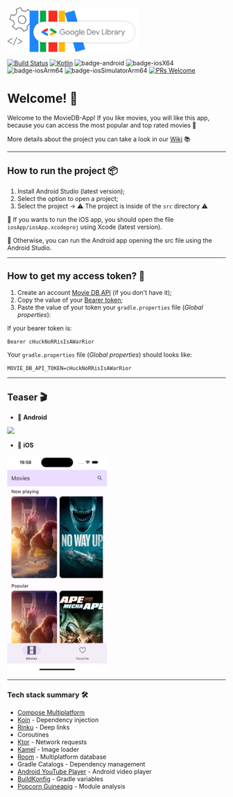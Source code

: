 <a href="https://devlibrary.withgoogle.com/products/android/repos/gabrielbmoro-MovieDB-Android">
    <img src="img/googleDevLibraryLogo.png" alt="Google Dev Library Logo" style="width:300px;"/>
</a>

[![Build Status](https://app.bitrise.io/app/4aa44eea-43cf-4a4d-8996-5ed6f48d9512/status.svg?token=C6RzgrGuhGeDARNPMAqxuw&branch=main)](https://app.bitrise.io/app/4aa44eea-43cf-4a4d-8996-5ed6f48d9512)
[![Kotlin](https://img.shields.io/badge/kotlin-2.0.21-blue.svg?logo=kotlin)](http://kotlinlang.org)
![badge-android](http://img.shields.io/badge/platform-android-6EDB8D.svg?style=flat)
![badge-iosX64](https://img.shields.io/badge/platform-iosX64-CDCDCD?style=flat)
![badge-iosArm64](https://img.shields.io/badge/platform-iosArm64-CDCDCD?style=flat)
![badge-iosSimulatorArm64](https://img.shields.io/badge/platform-iosSimulatorArm64-CDCDCD?style=flat)
[![PRs Welcome](https://img.shields.io/badge/PRs-welcome-brightgreen.svg)](https://github.com/gabrielbmoro/MovieDB-Android/issues)

# Welcome! 👋

Welcome to the MovieDB-App! If you like movies, you will like this app, because you can access the most popular and top rated movies 🤩

More details about the project you can take a look in our [Wiki](https://github.com/gabrielbmoro/MovieDB-App/wiki) 📚

---

## How to run the project 📦

1. Install Android Studio (latest version);
2. Select the option to open a project;
3. Select the project -> ⚠️ The project is inside of the `src` directory ⚠️

🍎 If you wants to run the iOS app, you should open the file `iosApp/iosApp.xcodeproj` using Xcode (latest version).

🤖 Otherwise, you can run the Android app opening the src file using the Android Studio.

---

## How to get my access token? 👮 

1. Create an account [Movie DB API](https://www.themoviedb.org) (if you don't have it);
2. Copy the value of your [Bearer token](https://developer.themoviedb.org/docs/authentication-application#bearer-token);
3. Paste the value of your token your `gradle.properties` file (_Global properties_):

If your bearer token is:
```
Bearer cHuckNoRRisIsAWarRior
```

Your `gradle.properties` file (_Global properties_) should looks like:

```
MOVIE_DB_API_TOKEN=cHuckNoRRisIsAWarRior
```

---

## Teaser 🎬

- 🤖 **Android**

<img src="img/teaser.gif" height="500" />

- 🍎 **iOS**

<img src="img/iOS.png" height="500" />

---

### Tech stack summary 🛠️

- [Compose Multiplatform](https://www.jetbrains.com/lp/compose-multiplatform)
- [Koin](https://github.com/InsertKoinIO/koin) - Dependency injection
- [Rinku](https://github.com/theolm/Rinku) - Deep links
- Coroutines
- [Ktor](https://ktor.io) - Network requests
- [Kamel](https://github.com/Kamel-Media/Kamel) - Image loader
- [Room](https://developer.android.com/kotlin/multiplatform/room) - Multiplatform database
- Gradle Catalogs - Dependency management
- [Android YouTube Player](https://github.com/PierfrancescoSoffritti/android-youtube-player) - Android video player
- [BuildKonfig](https://github.com/yshrsmz/BuildKonfig) - Gradle variables
- [Popcorn Guineapig](https://github.com/CodandoTV/popcorn-guineapig) - Module analysis
